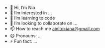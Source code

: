 - 👋 Hi, I’m Nia
- 👀 I’m interested in ...
- 🌱 I’m learning to code 
- 💞️ I’m looking to collaborate on ...
- 📫 How to reach me ainitokiana@gmail.com
- 😄 Pronouns: ...
- ⚡ Fun fact: ...

<!---
Ain002/Ain002 is a ✨ special ✨ repository because its `README.md` (this file) appears on your GitHub profile.
You can click the Preview link to take a look at your changes.
--->
